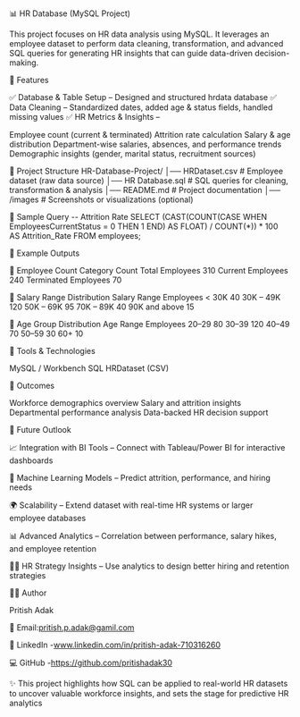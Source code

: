 📊 HR Database (MySQL Project)

This project focuses on HR data analysis using MySQL. It leverages an employee dataset to perform data cleaning, transformation, and advanced SQL queries for generating HR insights that can guide data-driven decision-making.

🔹 Features

✅ Database & Table Setup – Designed and structured hrdata database
✅ Data Cleaning – Standardized dates, added age & status fields, handled missing values
✅ HR Metrics & Insights –

Employee count (current & terminated)
Attrition rate calculation
Salary & age distribution
Department-wise salaries, absences, and performance trends
Demographic insights (gender, marital status, recruitment sources)

🔹 Project Structure
HR-Database-Project/
│── HRDataset.csv         # Employee dataset (raw data source)
│── HR Database.sql       # SQL queries for cleaning, transformation & analysis
│── README.md             # Project documentation
│── /images               # Screenshots or visualizations (optional)

🔹 Sample Query
-- Attrition Rate
SELECT 
 (CAST(COUNT(CASE WHEN EmployeesCurrentStatus = 0 THEN 1 END) AS FLOAT) / COUNT(*)) * 100 AS Attrition_Rate
FROM employees;

🔹 Example Outputs

📌 Employee Count
Category	             Count
Total Employees	        310
Current Employees	      240
Terminated Employees	  70

📌 Salary Range Distribution
Salary Range	     Employees
< 30K	                40
30K – 49K             120
50K – 69K	            95
70K – 89K	            40
90K and above	        15

📌 Age Group Distribution
Age Range	        Employees
20–29      	        80
30–39	              120
40–49	              70
50–59	              30
60+	                10


🔹 Tools & Technologies

MySQL / Workbench
SQL
HRDataset (CSV)

🔹 Outcomes

Workforce demographics overview
Salary and attrition insights
Departmental performance analysis
Data-backed HR decision support

🔹 Future Outlook

📈 Integration with BI Tools – Connect with Tableau/Power BI for interactive dashboards

🤖 Machine Learning Models – Predict attrition, performance, and hiring needs

🌍 Scalability – Extend dataset with real-time HR systems or larger employee databases

📊 Advanced Analytics – Correlation between performance, salary hikes, and employee retention

🧑‍💼 HR Strategy Insights – Use analytics to design better hiring and retention strategies

👨‍💻 Author

Pritish Adak

 📧 Email:pritish.p.adak@gamil.com
 
🔗 LinkedIn -www.linkedin.com/in/pritish-adak-710316260

💻 GitHub -https://github.com/pritishadak30

✨ This project highlights how SQL can be applied to real-world HR datasets to uncover valuable workforce insights, and sets the stage for predictive HR analytics
